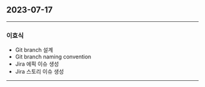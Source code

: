 ## 2023-07-17
---
### 이효식
- Git branch 설계
- Git branch naming convention
- Jira 에픽 이슈 생성
- Jira 스토리 이슈 생성
---
